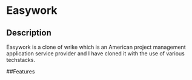 # Easywork

## Description
Easywork is a clone of wrike which is an American project management application service provider and I have cloned it with the use of various techstacks.

##Features
